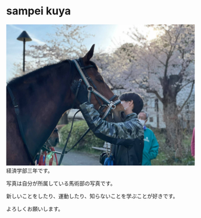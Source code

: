 # sampei kuya

![](images/257238.jpg)
経済学部三年です。

写真は自分が所属している馬術部の写真です。

新しいことをしたり、運動したり、知らないことを学ぶことが好きです。

よろしくお願いします。


